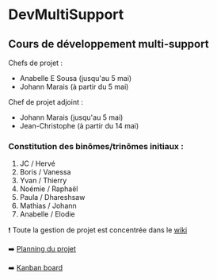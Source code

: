 # DevMultiSupport
## Cours de développement multi-support
Chefs de projet : 
* Anabelle E Sousa (jusqu'au 5 mai)
* Johann Marais (à partir du 5 mai)

Chef de projet adjoint :
* Johann Marais (jusqu'au 5 mai)
* Jean-Christophe (à partir du 14 mai)

### Constitution des binômes/trinômes initiaux :
1. JC / Hervé
2. Boris / Vanessa
3. Yvan / Thierry
4. Noémie / Raphaël
5. Paula / Dhareshsaw
6. Mathias / Johann
7. Anabelle / Elodie 

:exclamation: Toute la gestion de projet est concentrée dans le [wiki](https://github.com/myclouet/DevMultiSupport/wiki)  

:arrow_right: [ Planning du projet](https://docs.google.com/spreadsheets/d/1SAsa8jUNW-yLoutCmTzTejGANamgYi_k7XRsevLSwR8/edit?usp=sharing)

:arrow_right: [ Kanban board](https://github.com/myclouet/DevMultiSupport/projects/1)
